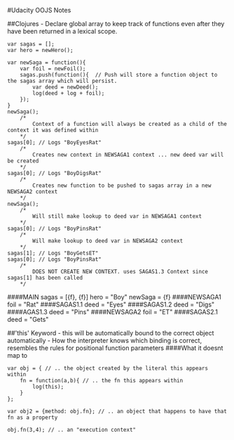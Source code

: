 #Udacity OOJS Notes

##Clojures
	- Declare global array to keep track of functions even after they have been returned in a lexical scope.

```
var sagas = [];
var hero = newHero();

var newSaga = function(){
	var foil = newFoil();
	sagas.push(function(){  // Push will store a function object to the sagas array which will persist.
		var deed = newDeed();
		log(deed + log + foil);
	});
}
newSaga();
	/* 
		Context of a function will always be created as a child of the context it was defined within 
	*/
sagas[0]; // Logs "BoyEyesRat"
	/* 
		Creates new context in NEWSAGA1 context ... new deed var will be created 
	*/
sagas[0]; // Logs "BoyDigsRat"
	/* 
		Creates new function to be pushed to sagas array in a new NEWSAGA2 context 
	*/
newSaga(); 
	/* 
		Will still make lookup to deed var in NEWSAGA1 context 
	*/
sagas[0]; // Logs "BoyPinsRat"
	/* 
		Will make lookup to deed var in NEWSAGA2 context 
	*/
sagas[1]; // Logs "BoyGetsET"
sagas[0]; // Logs "BoyPinsRat"
	/*
		DOES NOT CREATE NEW CONTEXT. uses SAGAS1.3 Context since sagas[1] has been called
	*/
```
####MAIN
	sagas = [{f}, {f}]
	hero = "Boy"
	newSaga = {f}
	####NEWSAGA1
		foil = "Rat"
		####SAGAS1.1
			deed = "Eyes"
		####SAGAS1.2
			deed = "Digs"
		####AGAS1.3
			deed = "Pins"
	####NEWSAGA2
		foil = "ET"
		####SAGAS2.1
			deed = "Gets"

##'this' Keyword
	- this will be automatically bound to the correct object automatically
	- How the interpreter knows which binding is correct, resembles the rules for positional function parameters
####What it doesnt map to
```	
var obj = { // .. the object created by the literal this appears within
	fn = function(a,b){ // .. the fn this appears within
		log(this);
	}
};

var obj2 = {method: obj.fn}; // .. an object that happens to have that fn as a property

obj.fn(3,4); // .. an "execution context"

```








